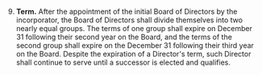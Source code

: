 9. **Term.** After the appointment of the initial Board of Directors by the incorporator, the Board of Directors shall divide themselves into two nearly equal groups. The terms of one group shall expire on December 31 following their second year on the Board, and the terms of the second group shall expire on the December 31 following their third year on the Board. Despite the expiration of a Director's term, such Director shall continue to serve until a successor is elected and qualifies.